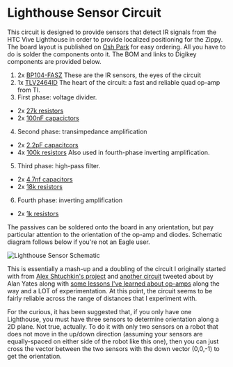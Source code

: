 # Lighthouse Sensor Circuit

This circuit is designed to provide sensors that detect IR signals from the HTC Vive Lighthouse in order to provide localized positioning for the Zippy. The board layout is published on [Osh Park](https://oshpark.com/shared_projects/vZVPRIY6) for easy ordering. All you have to do is solder the components onto it. The BOM and links to Digikey components are provided below.

1. 2x [BP104-FASZ](https://www.digikey.com/product-detail/en/osram-opto-semiconductors-inc/BP-104-FAS-Z/475-1344-1-ND/1227850) These are the IR sensors, the eyes of the circuit
2. 1x [TLV2464ID](https://www.digikey.com/product-detail/en/texas-instruments/TLV2464ID/296-10608-5-ND/380874) The heart of the circuit: a fast and reliable quad op-amp from TI.
3. First phase: voltage divider.
  - 2x [27k resistors](https://www.digikey.com/product-detail/en/panasonic-electronic-components/ERJ-3EKF2702V/P27.0KHCT-ND/1746753)
  - 2x [100nF capacictors](https://www.digikey.com/product-detail/en/samsung-electro-mechanics/CL10B104JB8NNNC/1276-1033-1-ND/3889119)
4. Second phase: transimpedance amplification
  - 2x [2.2pF capacitcors](https://www.digikey.com/product-detail/en/samsung-electro-mechanics/CL10C2R2BB8NNNC/1276-1084-1-ND/3889170)
  - 4x [100k resistors](https://www.digikey.com/product-detail/en/panasonic-electronic-components/ERJ-PA3J104V/P100KBZCT-ND/5036238) Also used in fourth-phase inverting amplification.
5. Third phase: high-pass filter.
  - 2x [4.7nf capacitors](https://www.digikey.com/product-detail/en/samsung-electro-mechanics/CL10B472JB8NNNC/1276-2061-1-ND/3890147)
  - 2x [18k resistors](https://www.digikey.com/product-detail/en/panasonic-electronic-components/ERJ-3EKF1802V/P18.0KHCT-ND/1746738)
6. Fourth phase: inverting amplification
  - 2x [1k resistors](https://www.digikey.com/product-detail/en/panasonic-electronic-components/ERJ-PB3D1001V/P20283CT-ND/6214538)

The passives can be soldered onto the board in any orientation, but pay particular attention to the orientation of the op-amp and diodes. Schematic diagram follows below if you're not an Eagle user.

![Lighthouse Sensor Schematic](https://solinvictus21.github.io/images/LighthouseSensorSchematic.png)

This is essentially a mash-up and a doubling of the circuit I originally started with from [Alex Shtuchkin's project](https://github.com/ashtuchkin/vive-diy-position-sensor) and [another circuit](https://trmm.net/Lighthouse) tweeted about by Alan Yates along with [some lessons I've learned about op-amps](http://www.radio-electronics.com/info/circuits/opamp_non_inverting/op_amp_non-inverting.php) along the way and a LOT of experimentation. At this point, the circuit seems to be fairly reliable across the range of distances that I experiment with.

For the curious, it has been suggested that, if you only have one Lighthouse, you must have three sensors to determine orientation along a 2D plane. Not true, actually. To do it with only two sensors on a robot that does not move in the up/down direction (assuming your sensors are equally-spaced on either side of the robot like this one), then you can just cross the vector between the two sensors with the down vector (0,0,-1) to get the orientation.
